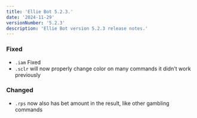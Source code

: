 ```yaml
---
title: 'Ellie Bot 5.2.3.'
date: '2024-11-29'
versionNumber: '5.2.3'
description: 'Ellie Bot version 5.2.3 release notes.'
---
```


### Fixed

- `.iam` Fixed
- `.sclr` will now properly change color on many commands it didn't work previously

### Changed

- `.rps` now also has bet amount in the result, like other gambling commands